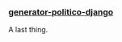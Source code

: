 ### [generator-politico-django](https://github.com/The-Politico/generator-politico-django)

A last thing.

